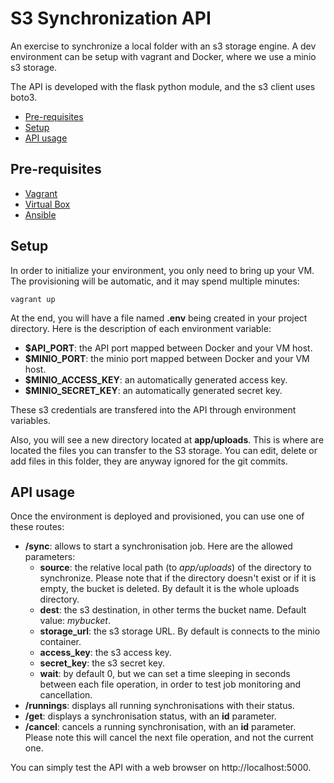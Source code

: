 # S3 Synchronization API <!-- omit in toc -->

An exercise to synchronize a local folder with an s3 storage engine. A dev environment can be setup with vagrant and Docker, where we use a minio s3 storage.

The API is developed with the flask python module, and the s3 client uses boto3.

- [Pre-requisites](#pre-requisites)
- [Setup](#setup)
- [API usage](#api-usage)

## Pre-requisites
- [Vagrant](https://www.vagrantup.com/)
- [Virtual Box](https://www.virtualbox.org/)
- [Ansible](https://www.ansible.com/)

## Setup

In order to initialize your environment, you only need to bring up your VM. The provisioning will be automatic, and it may spend multiple minutes:

```shell
vagrant up
```

At the end, you will have a file named **.env** being created in your project directory. Here is the description of each environment variable:
- **$API_PORT**: the API port mapped between Docker and your VM host.
- **$MINIO_PORT**: the minio port mapped between Docker and your VM host.
- **$MINIO_ACCESS_KEY**: an automatically generated access key.
- **$MINIO_SECRET_KEY**: an automatically generated secret key.

These s3 credentials are transfered into the API through environment variables.

Also, you will see a new directory located at **app/uploads**. This is where are located the files you can transfer to the S3 storage. You can edit, delete or add files in this folder, they are anyway ignored for the git commits.

## API usage

Once the environment is deployed and provisioned, you can use one of these routes:

- **/sync**: allows to start a synchronisation job. Here are the allowed parameters:
  - **source**: the relative local path (to *app/uploads*) of the directory to synchronize. Please note that if the directory doesn't exist or if it is empty, the bucket is deleted. By default it is the whole uploads directory.
  - **dest**: the s3 destination, in other terms the bucket name. Default value: *mybucket*.
  - **storage_url**: the s3 storage URL. By default is connects to the minio container.
  - **access_key**: the s3 access key.
  - **secret_key**: the s3 secret key.
  - **wait**: by default 0, but we can set a time sleeping in seconds between each file operation, in order to test job monitoring and cancellation.
- **/runnings**: displays all running synchronisations with their status.
- **/get**: displays a synchronisation status, with an **id** parameter.
- **/cancel**: cancels a running synchronisation, with an **id** parameter. Please note this will cancel the next file operation, and not the current one.

You can simply test the API with a web browser on http://localhost:5000.